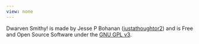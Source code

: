 ```yaml
---
view: none
---
```


Dwarven Smithy! is made by Jesse P Bohanan ([justathoughtor2][1]) and is Free and Open Source Software under the [GNU GPL v3][2].

[1]: http://justathoughtor2.com/dwarvensmithy
[2]: http://www.gnu.org/licenses/gpl-3.0.en.html

